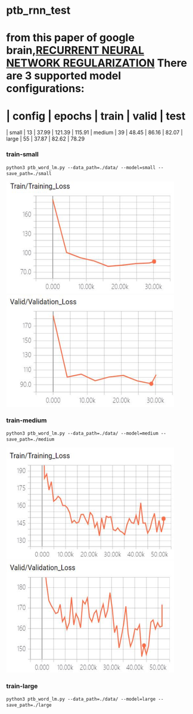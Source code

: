 # ptb_rnn_test
from this paper of google brain,[RECURRENT NEURAL NETWORK REGULARIZATION](https://arxiv.org/abs/1409.2329)
There are 3 supported model configurations:
===========================================
| config | epochs | train | valid  | test
===========================================
| small  | 13     | 37.99 | 121.39 | 115.91
| medium | 39     | 48.45 |  86.16 |  82.07
| large  | 55     | 37.87 |  82.62 |  78.29


### train-small
    python3 ptb_word_lm.py --data_path=./data/ --model=small --save_path=./small
<div>
<img width="450" height="300" src="https://github.com/watersink/ptb_rnn_test/raw/master/pic/train_small_loss.jpg"/>
<img width="450" height="300" src="https://github.com/watersink/ptb_rnn_test/raw/master/pic/valid_small_loss.jpg"/>
</div>

### train-medium
    python3 ptb_word_lm.py --data_path=./data/ --model=medium --save_path=./medium
<div>
<img width="450" height="300" src="https://github.com/watersink/ptb_rnn_test/raw/master/pic/train_medium_loss.jpg"/>
<img width="450" height="300" src="https://github.com/watersink/ptb_rnn_test/raw/master/pic/valid_medium_loss.jpg"/>
</div>

### train-large
    python3 ptb_word_lm.py --data_path=./data/ --model=large --save_path=./large

